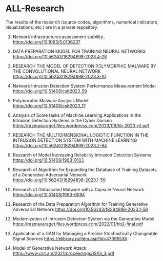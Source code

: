 # ALL-Research
The results of the research  (source codes, algorithms, numerical indicators, visualizations, etc.) are in a private repository.


1. Network infrastructures assessment stability..
https://doi.org/10.1063/5.0136237
 
2. DATA PREPARATION MODEL FOR TRAINING NEURAL NETWORKS
https://doi.org/10.56243/18294898-2023.4-28
 
3. RESEARCH THE MODEL OF DETECTION POLYMORPHIC MALWARE BY THE CONVOLUTIONAL NEURAL NETWORK
https://doi.org/10.56243/18294898-2023.3-10.
 
4. Network Intrusion Detection System Performance Measurement Model
https://doi.org/10.51408/csit2023_59
 
5. Polymorphic Malware Analysis Model
 https://doi.org/10.51408/csit2023_17 

6. Analysis of Some tasks of Machine Learning Applications in the Intrusion Detection Systems in the Cyber Domain
https://razmavaraget.files.wordpress.com/2023/08/hb-2023-n1.pdf 

7. RESEARCH THE MULTIDIMENSIONAL LOGISTIC FUNCTION IN THE INTRUSION DETECTION SYSTEM WITH MACHINE LEARNING
 https://doi.org/10.56243/18294898-2023.2-64 

8. Research of Model Increasing Reliability Intrusion Detection Systems
https://doi.org/10.51408/1963-0103

9. Research of Algorithm for Expanding the Database of Training Datasets of a Generative-Adversarial Network
https://doi.org/10.56243/18294898-2023.1-59

 10. Research of Obfuscated Malware with a Capsule Neural Network
 https://doi.org/10.51408/1963-0094

 11. Research of the Data Preparation Algorithm for Training Generative Adversarial Network
https://doi.org/10.56243/18294898-2023.1-59  

 12. Modernization of Intrusion Detection System via the Generative Model
https://razmavaraget.files.wordpress.com/2022/01/hb2-final.pdf  

 13. Application of a GAN for Managing a Precise Stochastically Changeable Signal Sources
https://elibrary.ru/item.asp?id=47395538  

 14. Model of Generative Network Attack
https://www.csit.am/2021/proceedings/IS/IS_3.pdf     
 
